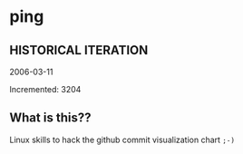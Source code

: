 # ping

## HISTORICAL ITERATION
2006-03-11

Incremented: 3204

## What is this?? 
Linux skills to hack the github commit visualization chart `;-)`
